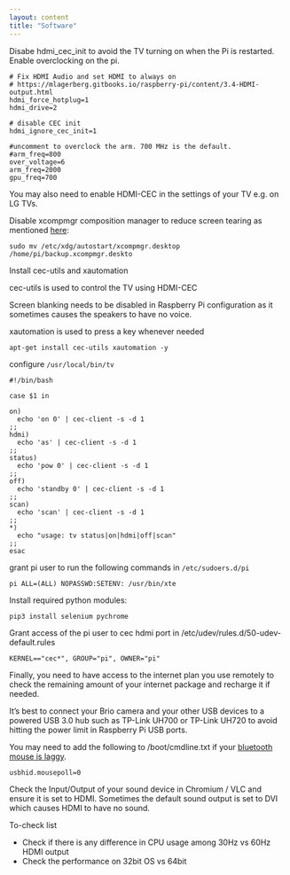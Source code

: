 ```yaml
---
layout: content
title: "Software"
---
```

Disabe hdmi_cec_init to avoid the TV turning on when the Pi is restarted. Enable overclocking on the pi.

```
# Fix HDMI Audio and set HDMI to always on
# https://mlagerberg.gitbooks.io/raspberry-pi/content/3.4-HDMI-output.html
hdmi_force_hotplug=1
hdmi_drive=2

# disable CEC init
hdmi_ignore_cec_init=1

#uncomment to overclock the arm. 700 MHz is the default.
#arm_freq=800
over_voltage=6
arm_freq=2000
gpu_freq=700
```

You may also need to enable HDMI-CEC in the settings of your TV e.g. on LG TVs.

Disable xcompmgr composition manager to reduce screen tearing as mentioned [here](https://lemariva.com/blog/2020/08/raspberry-pi-4-video-acceleration-decode-chromium): 


```
sudo mv /etc/xdg/autostart/xcompmgr.desktop /home/pi/backup.xcompmgr.deskto
```

Install cec-utils and xautomation

cec-utils is used to control the TV using HDMI-CEC

Screen blanking needs to be disabled in Raspberry Pi configuration as it sometimes causes the speakers to have no voice.

xautomation is used to press a key whenever needed

```
apt-get install cec-utils xautomation -y
```

configure `/usr/local/bin/tv`

```
#!/bin/bash

case $1 in

on)
  echo 'on 0' | cec-client -s -d 1
;;
hdmi)
  echo 'as' | cec-client -s -d 1
;;
status)
  echo 'pow 0' | cec-client -s -d 1
;;
off)
  echo 'standby 0' | cec-client -s -d 1
;;
scan)
  echo 'scan' | cec-client -s -d 1
;;
*)
  echo "usage: tv status|on|hdmi|off|scan"
;;
esac
```

grant pi user to run the following commands in `/etc/sudoers.d/pi`

```
pi ALL=(ALL) NOPASSWD:SETENV: /usr/bin/xte
```

Install required python modules:

```
pip3 install selenium pychrome
```

Grant access of the pi user to cec hdmi port in /etc/udev/rules.d/50-udev-default.rules

```
KERNEL=="cec*", GROUP="pi", OWNER="pi"
```

Finally, you need to have access to the internet plan you use remotely to check the remaining amount of your internet package and recharge it if needed.

It’s best to connect your Brio camera and your other USB devices to a powered USB 3.0 hub such as TP-Link UH700 or TP-Link UH720 to avoid hitting the power limit in Raspberry Pi USB ports.

You may need to add the following to /boot/cmdline.txt if your [bluetooth mouse is laggy](https://forums.raspberrypi.com/viewtopic.php?t=84999#p600742).


```
usbhid.mousepoll=0
```

Check the Input/Output of your sound device in Chromium / VLC and ensure it is set to HDMI. Sometimes the default sound output is set to DVI which causes HDMI to have no sound.

To-check list

- Check if there is any difference in CPU usage among 30Hz vs 60Hz HDMI output
- Check the performance on 32bit OS vs 64bit
